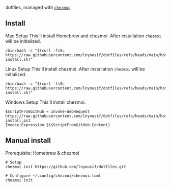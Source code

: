 dotfiles, managed with [`chezmoi`](https://github.com/twpayne/chezmoi).

## Install

Mac Setup
This'll install Homebrew and chezmoi. After installation `chezmoi` will be initialized.

```Mac
/bin/bash -c "$(curl -fsSL https://raw.githubusercontent.com/lnyousif/dotfiles/refs/heads/main/home/mac-install.sh)"
```

Linux Setup 
This'll install chezmoi. After installation `chezmoi` will be initialized.



```Linux
/bin/bash -c "$(curl -fsSL https://raw.githubusercontent.com/lnyousif/dotfiles/refs/heads/main/home/linux-install.sh)"
```

Windows Setup
This'll install chezmoi. 

```Windows
$ScriptFromGitHub = Invoke-WebRequest https://raw.githubusercontent.com/lnyousif/dotfiles/refs/heads/main/home/win-install.ps1
Invoke-Expression $($ScriptFromGitHub.Content)
```



## Manual install

Prerequisite: Homebrew & chezmoi

```shell
# Setup
chezmoi init https://github.com/lnyousif/dotfiles.git

# Configure ~/.config/chezmoi/chezmoi.toml
chezmoi init
```
